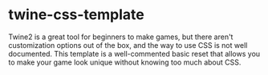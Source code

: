 # twine-css-template
Twine2 is a great tool for beginners to make games, but there aren't customization options out of the box, and the way to use CSS is not well documented.  This template is a well-commented basic reset that allows you to make your game look unique without knowing too much about CSS.
